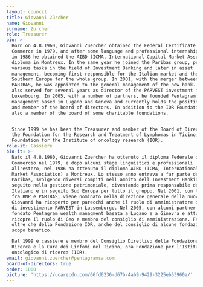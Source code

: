 ```yaml
---
layout: council
title: Giovanni Zürcher
name: Giovanni
surname: Zürcher
role: Treasurer
bio: >-
  Born on 4.8.1960, Giovanni Zuercher obtained the Federal Certificate of
  Commerce in 1979, and after some language and professional internships abroad,
  in 1986 he obtained the AIBD (ICMA, International Capital Market Association)
  diploma in Montreux. In the same year he joined the Paribas group, performing
  various tasks in the field of Investment Banking and later in asset
  management, becoming first responsible for the Italian market and then
  Southern Europe for the whole group. In 2001, with the merger between BNP and
  PARIBAS, he was appointed to the general management of the new bank. Giovanni
  also served for several years as director of the PARVEST investment fund in
  Luxembourg. In 2005, with a number of partners, he founded Pentagram wealth
  management based in Lugano and Geneva and currently holds the position of CEO
  and member of the board of directors. In addition to the IOR Foundation, he is
  also a member of the board of some charitable foundations.


  Since 1999 he has been the Treasurer and member of the Board of Directors of
  the Foundation for the Research and Treatment of Lymphomas in Ticino, now the
  Foundation for the Institute of oncology research (IOR).
role-it: Cassiere
bio-it: >-
  Nato il 4.8.1960, Giovanni Zuercher ha ottenuto il diploma Federale di
  Commercio nel 1979, e dopo alcuni stage linguistici e professionali
  all'estero, nel 1986 ha ottenuto il diploma AIBD (ICMA, International Capital
  Market Association) a Montreux. Lo stesso anno entrava a far parte del gruppo
  Paribas, svolgendo diversi compiti nell ambito dell Investment Banking e in
  seguito nella gestione patrimoniale, diventando prima responsabile del mercato
  Italiano e in seguito Sud Europa per tutto il gruppo. Nel 2001, con la fusione
  fra BNP e PARIBAS, viene nominato nella direzione generale della nuova banca.
  Giovanni ha ricoperto per parecchi anche il ruolo di amministratore del fondo
  di investimento PARVEST in Lussemburgo. Nel 2005, con alcuni partner ha
  fondato Pentagram wealth managment basata a Lugano e a Ginevra e attualmente
  ricopre il ruolo di Ceo e membro del consiglio di amministrazione. Fa parte,
  oltre che della Fondazione IOR, anche del consiglio di alcune fondazioni a
  scopo benefico.

  Dal 1999 è cassiere e membro del Consiglio Direttivo della Fondazione per la
  Ricerca e la Cura dei Linfomi nel Ticino, ora Fondazione per l'Istituto
  oncologico di ricerca (IOR).
email: giovanni.zuercher@pentagramsa.com
board-of-directors: true
order: 1000
picture: 'https://ucarecdn.com/66fd6236-d67b-4ab9-9429-3225eb53960a/'
---
```


